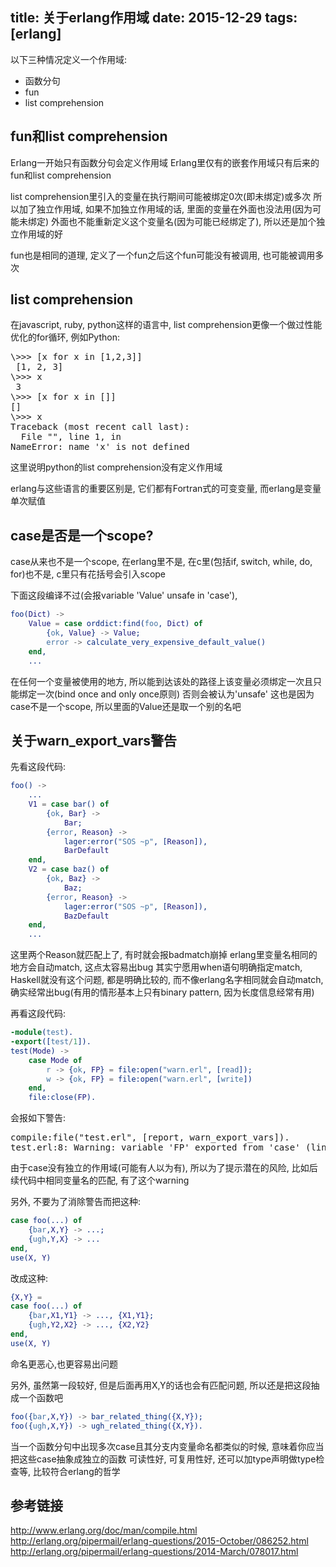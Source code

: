 ﻿title: 关于erlang作用域
date: 2015-12-29
tags: [erlang]
---

以下三种情况定义一个作用域:
* 函数分句
* fun
* list comprehension
<!--more-->

## fun和list comprehension

Erlang一开始只有函数分句会定义作用域
Erlang里仅有的嵌套作用域只有后来的fun和list comprehension

list comprehension里引入的变量在执行期间可能被绑定0次(即未绑定)或多次
所以加了独立作用域, 如果不加独立作用域的话, 里面的变量在外面也没法用(因为可能未绑定)
外面也不能重新定义这个变量名(因为可能已经绑定了), 所以还是加个独立作用域的好

fun也是相同的道理, 定义了一个fun之后这个fun可能没有被调用, 也可能被调用多次

## list comprehension

在javascript, ruby, python这样的语言中, list comprehension更像一个做过性能优化的for循环,
例如Python:
<pre>\>>> [x for x in [1,2,3]]
 [1, 2, 3]
\>>> x
 3
\>>> [x for x in []]
[]
\>>> x
Traceback (most recent call last):
  File "<stdin>", line 1, in <module>
NameError: name 'x' is not defined</pre>
这里说明python的list comprehension没有定义作用域

erlang与这些语言的重要区别是, 它们都有Fortran式的可变变量, 而erlang是变量单次赋值

## case是否是一个scope? 
case从来也不是一个scope, 在erlang里不是, 在c里(包括if, switch, while, do, for)也不是, c里只有花括号会引入scope

下面这段编译不过(会报variable 'Value' unsafe in 'case'), 
```erlang
foo(Dict) ->
    Value = case orddict:find(foo, Dict) of
        {ok, Value} -> Value;
        error -> calculate_very_expensive_default_value()
    end,
    ...
```
在任何一个变量被使用的地方, 
所以能到达该处的路径上该变量必须绑定一次且只能绑定一次(bind once and only once原则)
否则会被认为'unsafe'
这也是因为case不是一个scope, 所以里面的Value还是取一个别的名吧

## 关于warn_export_vars警告

先看这段代码:
```erlang
foo() ->
    ...
    V1 = case bar() of
        {ok, Bar} ->
            Bar;
        {error, Reason} ->
            lager:error("SOS ~p", [Reason]),
            BarDefault
    end,
    V2 = case baz() of
        {ok, Baz} ->
            Baz;
        {error, Reason} ->
            lager:error("SOS ~p", [Reason]),
            BazDefault
    end,
    ...
```
这里两个Reason就匹配上了, 有时就会报badmatch崩掉
erlang里变量名相同的地方会自动match, 这点太容易出bug
其实宁愿用when语句明确指定match, Haskell就没有这个问题, 都是明确比较的, 而不像erlang名字相同就会自动match,
确实经常出bug(有用的情形基本上只有binary pattern, 因为长度信息经常有用)

再看这段代码:
```erlang
-module(test).
-export([test/1]).
test(Mode) ->
    case Mode of
        r -> {ok, FP} = file:open("warn.erl", [read]);
        w -> {ok, FP} = file:open("warn.erl", [write])
    end,
    file:close(FP).
```
会报如下警告:
<pre>compile:file("test.erl", [report, warn_export_vars]).
test.erl:8: Warning: variable 'FP' exported from 'case' (line 4)</pre>
由于case没有独立的作用域(可能有人以为有), 
所以为了提示潜在的风险, 比如后续代码中相同变量名的匹配, 有了这个warning

另外, 不要为了消除警告而把这种:
```erlang
case foo(...) of 
    {bar,X,Y} -> ...; 
    {ugh,Y,X} -> ...
end,
use(X, Y)
```
改成这种:
```erlang
{X,Y} = 
case foo(...) of 
    {bar,X1,Y1} -> ..., {X1,Y1}; 
    {ugh,Y2,X2} -> ..., {X2,Y2}
end,
use(X, Y)
```
命名更恶心,也更容易出问题

另外, 虽然第一段较好, 但是后面再用X,Y的话也会有匹配问题, 所以还是把这段抽成一个函数吧
```erlang
foo({bar,X,Y}) -> bar_related_thing({X,Y});
foo({ugh,X,Y}) -> ugh_related_thing({X,Y}).
```
当一个函数分句中出现多次case且其分支内变量命名都类似的时候, 意味着你应当把这些case抽象成独立的函数
可读性好, 可复用性好, 还可以加type声明做type检查等, 比较符合erlang的哲学

## 参考链接
http://www.erlang.org/doc/man/compile.html
http://erlang.org/pipermail/erlang-questions/2015-October/086252.html
http://erlang.org/pipermail/erlang-questions/2014-March/078017.html

